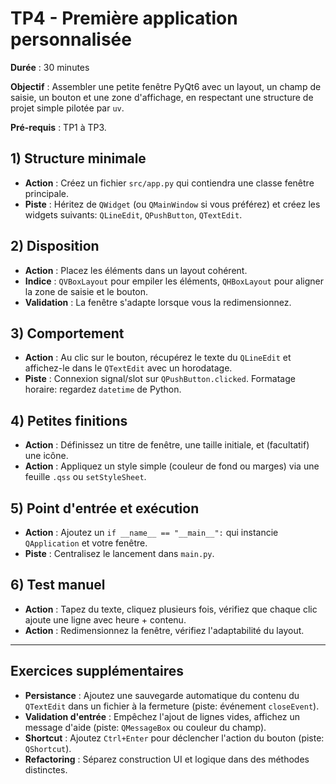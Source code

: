 # TP4 - Première application personnalisée

**Durée** : 30 minutes

**Objectif** : Assembler une petite fenêtre PyQt6 avec un layout, un champ de saisie, un bouton et une zone d'affichage, en respectant une structure de projet simple pilotée par `uv`.

**Pré-requis** : TP1 à TP3.

## 1) Structure minimale

- **Action** : Créez un fichier `src/app.py` qui contiendra une classe fenêtre principale.
- **Piste** : Héritez de `QWidget` (ou `QMainWindow` si vous préférez) et créez les widgets suivants: `QLineEdit`, `QPushButton`, `QTextEdit`.

## 2) Disposition

- **Action** : Placez les éléments dans un layout cohérent.
- **Indice** : `QVBoxLayout` pour empiler les éléments, `QHBoxLayout` pour aligner la zone de saisie et le bouton.
- **Validation** : La fenêtre s'adapte lorsque vous la redimensionnez.

## 3) Comportement

- **Action** : Au clic sur le bouton, récupérez le texte du `QLineEdit` et affichez-le dans le `QTextEdit` avec un horodatage.
- **Piste** : Connexion signal/slot sur `QPushButton.clicked`. Formatage horaire: regardez `datetime` de Python.

## 4) Petites finitions

- **Action** : Définissez un titre de fenêtre, une taille initiale, et (facultatif) une icône.
- **Action** : Appliquez un style simple (couleur de fond ou marges) via une feuille `.qss` ou `setStyleSheet`.

## 5) Point d'entrée et exécution

- **Action** : Ajoutez un `if __name__ == "__main__":` qui instancie `QApplication` et votre fenêtre.
- **Piste** : Centralisez le lancement dans `main.py`.

## 6) Test manuel

- **Action** : Tapez du texte, cliquez plusieurs fois, vérifiez que chaque clic ajoute une ligne avec heure + contenu.
- **Action** : Redimensionnez la fenêtre, vérifiez l'adaptabilité du layout.

---

## Exercices supplémentaires

- **Persistance** : Ajoutez une sauvegarde automatique du contenu du `QTextEdit` dans un fichier à la fermeture (piste: événement `closeEvent`).
- **Validation d'entrée** : Empêchez l'ajout de lignes vides, affichez un message d'aide (piste: `QMessageBox` ou couleur du champ).
- **Shortcut** : Ajoutez `Ctrl+Enter` pour déclencher l'action du bouton (piste: `QShortcut`).
- **Refactoring** : Séparez construction UI et logique dans des méthodes distinctes.